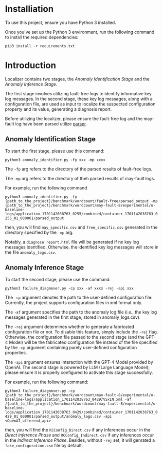 # Installiation
To use this project, ensure you have Python 3 installed. 

Once you've set up the Python 3 environment, run the following command to install the required dependencies:

`pip3 install -r requirements.txt`

# Introduction
Localizer contains two stages, the *Anomaly Identification Stage* and the *Anomaly Inference Stage*. 

The first stage involves utilizing fault-free logs to identify informative key log messages. In the second stage, these key log messages, along with a configuration file, are used as input to localize the suspected configuration property and its value, generating a diagnosis report.

Before utilizing the localizer, please ensure the fault-free log and the may-fault log have been parsed utilize [parser](../parser/). 

## Anomaly Identification Stage
To start the first stage, please use this command:

`python3 anomaly_identifier.py -fp xxx -mp xxxx`

The `-fp` arg refers to the directory of the parsed results of fault-free logs.

The `-mp` arg refers to the directory of theh parsed results of may-fault logs.

For example, run the following command

`python3 anomaly_identifier.py -fp {path_to_the_project}/benchmark/wordcount/fault-free/parsed_output -mp {path_to_the_project}/benchmark/wordcount/may-fault-8/experimental/o-baseline-logs/application_1701142038763_0255/combined/container_1701142038763_0255_01_000001/parsed_output` 

then, you will find `may_specific.csv` and `free_specific.csv` generated in the directory specified by the `-mp` arg. 

Notably, a `diagnose report.html` file will be generated if no key log messages identified. Otherwise, the identified key log messages will store in the file `anomaly_logs.csv`.

## Anomaly Inference Stage

To start the second stage, please use the command:

`python3 failure_diagnoser.py -cp xxx -af xxxx -rej -api xxx`

The `-cp` argument denotes the path to the user-defined configuration file. Currently, the project supports configuration files in xml format only.

The `-af` argument specifies the path to the anomaly log file (i.e., the key log messages generated in the first stage, stored in anomaly_logs.csv).

The `-rej` argument determines whether to generate a fabricated configuration file or not. To disable this feature, simply include the `-rej` flag. Otherwise, the configuration file passed to the second stage (and the GPT-4 Model) will be the fabricated configuration file instead of the file specified by the `-cp` argument containing purely user-defined configuration properties.

The `-api` argument ensures interaction with the GPT-4 Model provided by OpenAI. The second stage is powered by LLM (Large Language Model); please ensure it is properly configured to activate this stage successfully.

For example, run the following command:

`python3 failure_diagnoser.py -cp {path_to_the_project}/benchmark/wordcount/may-fault-8/experimental/o-baseline-logs/application_1701142038763_0429/VSx1N.xml -af /{path_to_the_project}/benchmark/wordcount/may-fault-8/experimental/o-baseline-logs/application_1701142038763_0429/combined/container_1701142038763_0429_01_000001/parsed_output/anomaly_logs.csv -api <OpenAI_offerend_api>`

then, you will find the `RCConfig_Direct.csv` if any inferences occur in the *Direct Inference Phase* and `RCConfig_Indirect.csv` if any inferences occur in the *Indirect Inference Phase*. Besides, without `-rej` set, it will genrated a `fake_configuration.csv` file by default.

